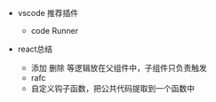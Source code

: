 - vscode 推荐插件
  - code Runner




- react总结
  - 添加 删除 等逻辑放在父组件中，子组件只负责触发
  - rafc
  - 自定义钩子函数，把公共代码提取到一个函数中